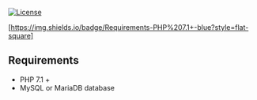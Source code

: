 [![License](https://img.shields.io/github/license/jakubzlotek/php-test-framework?style=flat-square)](https://github.com/JakubZlotek/php-test-framework/blob/master/LICENSE)

[https://img.shields.io/badge/Requirements-PHP%207.1+-blue?style=flat-square]

## Requirements
- PHP 7.1 +
- MySQL or MariaDB database
